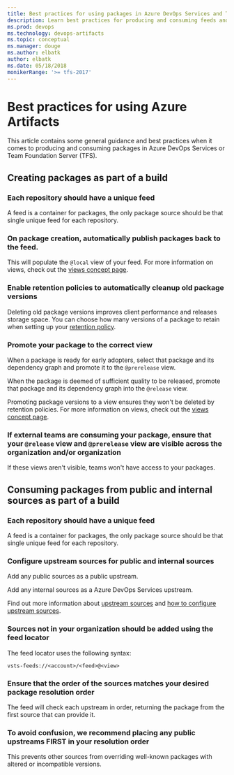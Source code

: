 ```yaml
---
title: Best practices for using packages in Azure DevOps Services and TFS
description: Learn best practices for producing and consuming feeds and packages in Visaul Studio Team Services and Team Foundation Server
ms.prod: devops
ms.technology: devops-artifacts
ms.topic: conceptual
ms.manager: douge
ms.author: elbatk
author: elbatk
ms.date: 05/18/2018
monikerRange: '>= tfs-2017'
---
```


# Best practices for using Azure Artifacts 

This article contains some general guidance and best practices when it comes to producing and consuming packages in Azure DevOps Services or Team Foundation Server (TFS). 

## Creating packages as part of a build

### Each repository should have a unique feed

A feed is a container for packages, the only package source should be that single unique feed for each repository.

### On package creation, automatically publish packages back to the feed.

This will populate the `@local` view of your feed. For more information on views, check out the [views concept page](views.md).

### Enable retention policies to automatically cleanup old package versions

Deleting old package versions improves client performance and releases storage space. You can choose how many versions of a package to retain when setting up your [retention policy](../how-to/retention-policies.md).

### Promote your package to the correct view

When a package is ready for early adopters, select that package and its dependency graph and promote it to the `@prerelease` view.

When the package is deemed of sufficient quality to be released, promote that package and its dependency graph into the `@release` view.

Promoting package versions to a view ensures they won't be deleted by retention policies. For more information on views, check out the [views concept page](views.md).

### If external teams are consuming your package, ensure that your `@release` view and `@prerelease` view are visible across the organization and/or organization

If these views aren't visible, teams won't have access to your packages.

## Consuming packages from public and internal sources as part of a build

### Each repository should have a unique feed

A feed is a container for packages, the only package source should be that single unique feed for each repository.

### Configure upstream sources for public and internal sources

Add any public sources as a public upstream.

Add any internal sources as a Azure DevOps Services upstream.

Find out more information about [upstream sources](upstream-sources.md) and [how to configure upstream sources](../how-to/set-up-upstream-sources.md).

### Sources not in your organization should be added using the feed locator

The feed locator uses the following syntax:

`vsts-feeds://<account>/<feed>@<view>`

### Ensure that the order of the sources matches your desired package resolution order

The feed will check each upstream in order, returning the package from the first source that can provide it.

### To avoid confusion, we recommend placing any public upstreams FIRST in your resolution order

This prevents other sources from overriding well-known packages with altered or incompatible versions.